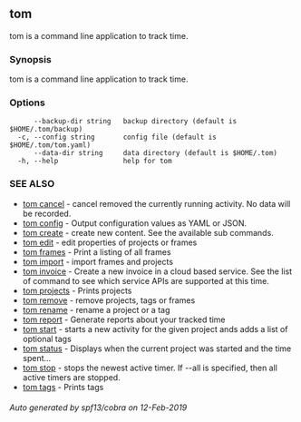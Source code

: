 ## tom

tom is a command line application to track time.

### Synopsis

tom is a command line application to track time.

### Options

```
      --backup-dir string   backup directory (default is $HOME/.tom/backup)
  -c, --config string       config file (default is $HOME/.tom/tom.yaml)
      --data-dir string     data directory (default is $HOME/.tom)
  -h, --help                help for tom
```

### SEE ALSO

* [tom cancel](tom_cancel.md)	 - cancel removed the currently running activity. No data will be recorded.
* [tom config](tom_config.md)	 - Output configuration values as YAML or JSON.
* [tom create](tom_create.md)	 - create new content. See the available sub commands.
* [tom edit](tom_edit.md)	 - edit properties of projects or frames
* [tom frames](tom_frames.md)	 - Print a listing of all frames
* [tom import](tom_import.md)	 - import frames and projects
* [tom invoice](tom_invoice.md)	 - Create a new invoice in a cloud based service. See the list of command to see which service APIs are supported at this time.
* [tom projects](tom_projects.md)	 - Prints projects
* [tom remove](tom_remove.md)	 - remove projects, tags or frames
* [tom rename](tom_rename.md)	 - rename a project or a tag
* [tom report](tom_report.md)	 - Generate reports about your tracked time
* [tom start](tom_start.md)	 - starts a new activity for the given project ands adds a list of optional tags
* [tom status](tom_status.md)	 - Displays when the current project was started and the time spent...
* [tom stop](tom_stop.md)	 - stops the newest active timer. If --all is specified, then all active timers are stopped.
* [tom tags](tom_tags.md)	 - Prints tags

###### Auto generated by spf13/cobra on 12-Feb-2019
